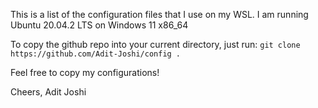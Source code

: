 This is a list of the configuration files that I use on my WSL.
I am running Ubuntu 20.04.2 LTS on Windows 11 x86_64

To copy the github repo into your current directory, just run:
``
git clone https://github.com/Adit-Joshi/config .
``

Feel free to copy my configurations!

Cheers,
Adit Joshi
